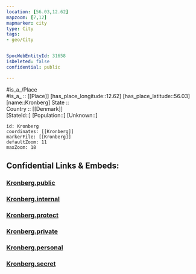 ```yaml
---
location: [56.03,12.62] 
mapzoom: [7,12] 
mapmarker: city 
type: City
tags:
- geo/City


SpocWebEntityId: 31658
isDeleted: false
confidential: public

---
```

#is_a_/Place  
#is_a_ :: [[Place]] 
[has_place_longitude::12.62] 
[has_place_latitude::56.03] 
[name::Kronberg] 
State ::  
Country :: [[Denmark]]  
[StateId::] 
[Population::] 
[Unknown::] 


```leaflet
id: Kronberg
coordinates: [[Kronberg]] 
markerFile: [[Kronberg]] 
defaultZoom: 11 
maxZoom: 18
```


## Confidential Links & Embeds: 

### [Kronberg.public](/_public/\Earth\Continent\Europe\Europe~North\Denmark\CityKronberg.public.md) 

### [Kronberg.internal](/_internal/\Earth\Continent\Europe\Europe~North\Denmark\CityKronberg.internal.md) 

### [Kronberg.protect](/_protect/\Earth\Continent\Europe\Europe~North\Denmark\CityKronberg.protect.md) 

### [Kronberg.private](/_private/\Earth\Continent\Europe\Europe~North\Denmark\CityKronberg.private.md) 

### [Kronberg.personal](/_personal/\Earth\Continent\Europe\Europe~North\Denmark\CityKronberg.personal.md) 

### [Kronberg.secret](/_secret/\Earth\Continent\Europe\Europe~North\Denmark\CityKronberg.secret.md)

